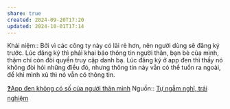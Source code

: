 ```yaml
---
share: true
created: 2024-09-20T17:20
updated: 2024-10-01T17:14
---
```

Khái niệm:: 
Bởi vì các công ty này có lãi rẻ hơn, nên người dùng sẽ đăng ký trước. Lúc đăng ký thì phải khai báo thông tin người thân, bạn bè của mình, thậm chí còn đòi quyền truy cập danh bạ. Lúc đăng ký ở app đen thì thấy nó không đòi hỏi những điều đó, nhưng thông tin này vẫn có thể tuồn ra ngoài, để khi mình xù thì nó vẫn có thông tin.

[❓App đen không có số của người thân mình](./%E2%9D%93App%20%C4%91en%20kh%C3%B4ng%20c%C3%B3%20s%E1%BB%91%20c%E1%BB%A7a%20ng%C6%B0%E1%BB%9Di%20th%C3%A2n%20m%C3%ACnh.md)
Nguồn:: [Tự ngẫm nghĩ, trải nghiệm](../../../../%CE%9E%20Ngu%E1%BB%93n/T%E1%BB%B1%20ng%E1%BA%ABm%20ngh%C4%A9,%20tr%E1%BA%A3i%20nghi%E1%BB%87m.md)